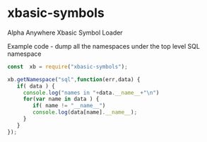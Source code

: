 # xbasic-symbols
Alpha Anywhere Xbasic Symbol Loader

Example code - dump all the namespaces under the top level SQL namespace

```javascript
const  xb = require("xbasic-symbols");

xb.getNamespace("sql",function(err,data) {
   if( data ) {
     console.log("names in "+data.__name__+"\n")
     for(var name in data ) {
        if( name != "__name__")
        console.log(data[name].__name__);
     }
   }
});
```
